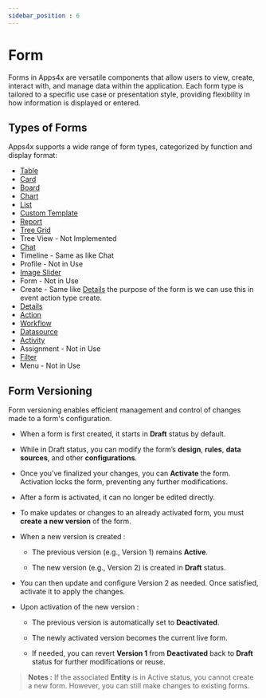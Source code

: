 ```yaml
---
sidebar_position : 6
---
```


# Form

Forms in Apps4x are versatile components that allow users to view, create, interact with, and manage data within the application. Each form type is tailored to a specific use case or presentation style, providing flexibility in how information is displayed or entered.

## Types of Forms

Apps4x supports a wide range of form types, categorized by function and display format:

  - [Table](../../docs/Form%20Types/Table.md)
  - [Card](../../docs/Form%20Types/Card.md)
  - [Board](../../docs/Form%20Types/Board.md)
  - [Chart](../../docs/Form%20Types/Chart.md)
  - [List](../../docs/Form%20Types/List.md)
  - [Custom Template](../../docs/Form%20Types/Custom%20Template.md)
  - [Report](../../docs/Form%20Types/Report.md)
  - [Tree Grid](../../docs/Form%20Types/Tree%20Grid.md)
  - Tree View - Not Implemented
  - [Chat](../../docs/Form%20Types/Chat.md)
  - Timeline - Same as like Chat
  - Profile - Not in Use
  - [Image Slider](../../docs/Form%20Types/Image%20Slider.md)
  - Form - Not in Use
  - Create - Same like [Details](../../docs/Form%20Types/Details.md) the purpose of the form is we can use this in event action type create.
  - [Details](../../docs/Form%20Types/Details.md)
  - [Action](../../docs/Form%20Types/Action.md)
  - [Workflow](../../docs/Form%20Types/Workflow.md)
  - [Datasource](../../docs/Form%20Types/DataSource/DataSource.md)
  - [Activity](../../docs/Form%20Types/Activity.md)
  - Assignment - Not in Use
  - [Filter](../../docs/Form%20Types/Filter.md)
  - Menu - Not in Use

## Form Versioning

Form versioning enables efficient management and control of changes made to a form's configuration.

  - When a form is first created, it starts in **Draft** status by default.

  - While in Draft status, you can modify the form’s **design**, **rules**, **data sources**, and other **configurations**.

  - Once you’ve finalized your changes, you can **Activate** the form. Activation locks the form, preventing any further modifications.

  - After a form is activated, it can no longer be edited directly.

  - To make updates or changes to an already activated form, you must **create a new version** of the form.

  - When a new version is created :

    - The previous version (e.g., Version 1) remains **Active**.

    - The new version (e.g., Version 2) is created in **Draft** status.

  - You can then update and configure Version 2 as needed. Once satisfied, activate it to apply the changes.

  - Upon activation of the new version :

    - The previous version is automatically set to **Deactivated**.

    - The newly activated version becomes the current live form.

    - If needed, you can revert **Version 1** from **Deactivated** back to **Draft** status for further modifications or reuse.

> **Notes :** If the associated **Entity** is in Active status, you cannot create a new form. However, you can still make changes to existing forms.
